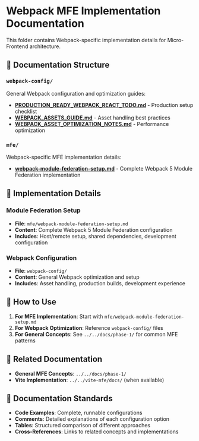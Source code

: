 # Webpack MFE Implementation Documentation

This folder contains Webpack-specific implementation details for Micro-Frontend architecture.

## 📁 Documentation Structure

### `webpack-config/`

General Webpack configuration and optimization guides:

- **[PRODUCTION_READY_WEBPACK_REACT_TODO.md](./webpack-config/PRODUCTION_READY_WEBPACK_REACT_TODO.md)** - Production setup checklist
- **[WEBPACK_ASSETS_GUIDE.md](./webpack-config/WEBPACK_ASSETS_GUIDE.md)** - Asset handling best practices
- **[WEBPACK_ASSET_OPTIMIZATION_NOTES.md](./webpack-config/WEBPACK_ASSET_OPTIMIZATION_NOTES.md)** - Performance optimization

### `mfe/`

Webpack-specific MFE implementation details:

- **[webpack-module-federation-setup.md](./mfe/webpack-module-federation-setup.md)** - Complete Webpack 5 Module Federation implementation

## 🔧 Implementation Details

### Module Federation Setup

- **File**: `mfe/webpack-module-federation-setup.md`
- **Content**: Complete Webpack 5 Module Federation configuration
- **Includes**: Host/remote setup, shared dependencies, development configuration

### Webpack Configuration

- **File**: `webpack-config/`
- **Content**: General Webpack optimization and setup
- **Includes**: Asset handling, production builds, development experience

## 🎯 How to Use

1. **For MFE Implementation**: Start with `mfe/webpack-module-federation-setup.md`
2. **For Webpack Optimization**: Reference `webpack-config/` files
3. **For General Concepts**: See `../../docs/phase-1/` for common MFE patterns

## 🔄 Related Documentation

- **General MFE Concepts**: `../../docs/phase-1/`
- **Vite Implementation**: `../../vite-mfe/docs/` (when available)

## 📝 Documentation Standards

- **Code Examples**: Complete, runnable configurations
- **Comments**: Detailed explanations of each configuration option
- **Tables**: Structured comparison of different approaches
- **Cross-References**: Links to related concepts and implementations
